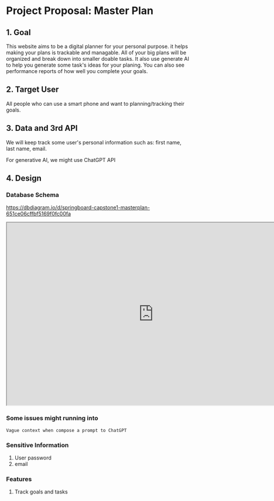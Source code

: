 # Project Proposal: Master Plan

## 1. Goal

This website aims to be a digital planner for your personal purpose. it helps making your plans is trackable and managable. All of your big plans will be organized and break down into smaller doable tasks. It also use generate AI to help you generate some task's ideas for your planing. You can also see performance reports of how well you complete your goals.

## 2. Target User

All people who can use a smart phone and want to planning/tracking their goals.

## 3. Data and 3rd API

We will keep track some user's personal information such as: first name, last name, email. 

For generative AI, we might use ChatGPT API

## 4. Design

### Database Schema

https://dbdiagram.io/d/springboard-capstone1-masterplan-651ce06cffbf5169f0fc00fa

<div>
<iframe width="800" height="500" src='https://dbdiagram.io/embed/651ce06cffbf5169f0fc00fa'> </iframe>
</div>

### Some issues might running into

    Vague context when compose a prompt to ChatGPT

### Sensitive Information

1. User password
2. email

### Features

  1. Track goals and tasks 